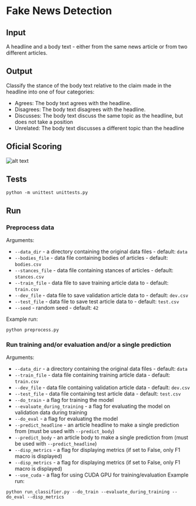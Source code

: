 # Fake News Detection

## Input
A headline and a body text - either from the same news article or from two different articles.

## Output
Classify the stance of the body text relative to the claim made in the headline into one of four categories:
   * Agrees: The body text agrees with the headline.
   * Disagrees: The body text disagrees with the headline.
   * Discusses: The body text discuss the same topic as the headline, but does not take a position
   * Unrelated: The body text discusses a different topic than the headline

## Oficial Scoring
![alt text](http://www.fakenewschallenge.org/assets/img/fnc-eval.png)

## Tests
```shell
python -m unittest unittests.py
```

## Run
### Preprocess data
Arguments:
* `--data_dir` - a directory containing the original data files - default: `data`
* `--bodies_file` - data file containing bodies of articles - default: `bodies.csv`
* `--stances_file` - data file containing stances of articles - default: `stances.csv`
* `--train_file` - data file to save training article data to - default: `train.csv`
* `--dev_file` - data file to save validation article data to - default: `dev.csv`
* `--test_file` - data file to save test article data to - default: `test.csv`
* `--seed` - random seed - default: `42`

Example run:
```shell
python preprocess.py
```
### Run training and/or evaluation and/or a single prediction
Arguments:
* `--data_dir` - a directory containing the original data files - default: `data`
* `--train_file` - data file containing training article data - default: `train.csv`
* `--dev_file` - data file containing validation article data - default: `dev.csv`
* `--test_file` - data file containing test article data - default: `test.csv`
* `--do_train` - a flag for training the model
* `--evaluate_during_training` - a flag for evaluating the model on validation data during training
* `--do_eval` - a flag for evaluating the model
* `--predict_headline` - an article headline to make a single prediction from (must be used with `--predict_body`)
* `--predict_body` - an article body to make a single prediction from (must be used with `--predict_headline`)
* `--disp_metrics` - a flag for displaying metrics (if set to False, only F1 macro is displayed)
* `--disp_metrics` - a flag for displaying metrics (if set to False, only F1 macro is displayed)
* `--use_cuda` - a flag for using CUDA GPU for training/evaluation
Example run:
```shell
python run_classifier.py --do_train --evaluate_during_training --do_eval --disp_metrics
```
